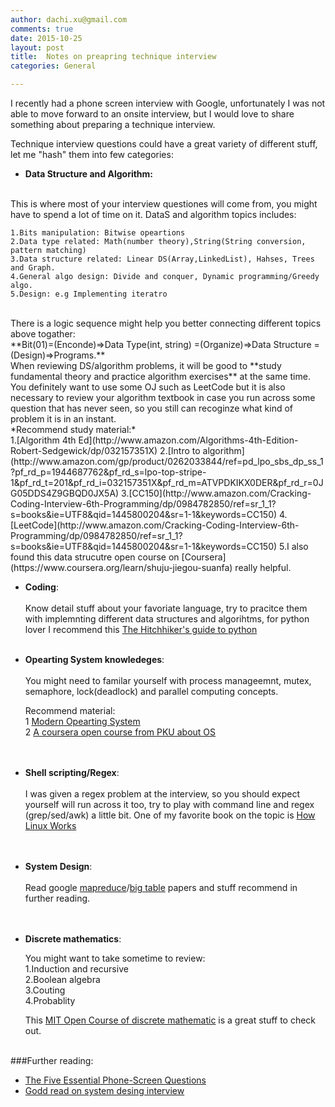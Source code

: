 ```yaml
---
author: dachi.xu@gmail.com
comments: true
date: 2015-10-25
layout: post
title:  Notes on preapring technique interview
categories: General

---
```


I recently had a phone screen interview with Google, unfortunately I was not able to move forward to an onsite interview, but I would love to share something about preparing a technique interview. 

Technique interview questions could have a great variety of different stuff, let me "hash" them into few categories:

+ **Data Structure and Algorithm:**
<br>  
This is where most of your interview questiones will come from, you might have to spend a lot of time on it. DataS and algorithm topics includes:

	1.Bits manipulation: Bitwise opeartions  
	2.Data type related: Math(number theory),String(String conversion, pattern matching)  
	3.Data structure related: Linear DS(Array,LinkedList), Hahses, Trees and Graph.  
	4.General algo design: Divide and conquer, Dynamic programming/Greedy algo.  
	5.Design: e.g Implementing iteratro  
<br>  	
	There is a logic sequence might help you better connecting different topics above togather:<br>    
**Bit(01)=(Enconde)=>Data Type(int, string) =(Organize)=>Data Structure =(Design)=>Programs.**
<br>    
	When reviewing DS/algorithm problems, it will be good to **study fundamental theory and practice algorithm exercises** at the same time. You definitely want to use some OJ such as LeetCode but it is also necessary to review your algorithm textbook in case you run across some question that has never seen, so you still can recoginze what kind of problem it is in an instant.  
	<br>
	*Recommend study material:*<br>  
	1.[Algorithm 4th Ed](http://www.amazon.com/Algorithms-4th-Edition-Robert-Sedgewick/dp/032157351X)  
	2.[Intro to algorithm](http://www.amazon.com/gp/product/0262033844/ref=pd_lpo_sbs_dp_ss_1?pf_rd_p=1944687762&pf_rd_s=lpo-top-stripe-1&pf_rd_t=201&pf_rd_i=032157351X&pf_rd_m=ATVPDKIKX0DER&pf_rd_r=0JG05DDS4Z9GBQD0JX5A)  
	3.[CC150](http://www.amazon.com/Cracking-Coding-Interview-6th-Programming/dp/0984782850/ref=sr_1_1?s=books&ie=UTF8&qid=1445800204&sr=1-1&keywords=CC150)  
	4.[LeetCode](http://www.amazon.com/Cracking-Coding-Interview-6th-Programming/dp/0984782850/ref=sr_1_1?s=books&ie=UTF8&qid=1445800204&sr=1-1&keywords=CC150)  
	5.I also found this data strucutre open course on [Coursera](https://www.coursera.org/learn/shuju-jiegou-suanfa) really helpful.    
<br>	    
  		
+ **Coding**:<br>	      
	Know detail stuff about your favoriate language, try to pracitce them with implemnting different data structures and algorihtms, for python lover I recommend this [The Hitchhiker's guide to python](http://docs.python-guide.org/en/latest/)
<br><br>    	            
  
+ **Opearting System knowledeges**:<br>  
	You might need to familar yourself with process manageemnt, mutex, semaphore, lock(deadlock) and parallel computing concepts.
	
	Recommend material:  
	1 [Modern Opearting System](http://www.amazon.com/gp/product/0136006639?keywords=modern%20operating%20system&qid=1445800770&ref_=sr_1_2&sr=8-2)  
	2 [A coursera open course from PKU about OS](https://www.coursera.org/course/os)    
<br><br>
	
+ **Shell scripting/Regex**:<br>  
	I was given a regex problem at the interview, so you should expect yourself will run across it too, try to play with command line and regex (grep/sed/awk) a little bit. One of my favorite book on the topic is [How Linux Works](http://www.amazon.com/gp/product/1593275676?keywords=how%20linux%20works&qid=1445824874&ref_=sr_1_1&sr=8-1)    
<br><br>

+ **System Design**:<br>  
	Read google [mapreduce](http://research.google.com/archive/mapreduce.html)/[big table](http://research.google.com/archive/bigtable.html) papers and stuff recommend in further reading.  
<br><br>

+ **Discrete mathematics**:<br>
  
	You might want to take sometime to review:  
	1.Induction and recursive  
	2.Boolean algebra  
	3.Couting  
	4.Probablity
	
	This [MIT Open Course of discrete mathematic](http://ocw.mit.edu/courses/electrical-engineering-and-computer-science/6-042j-mathematics-for-computer-science-fall-2010/index.htm?utm_source=OCWDept&utm_medium=CarouselSm&utm_campaign=FeaturedCourse) is a great stuff to check out. 
<br><br>    

###Further reading:
* [The Five Essential Phone-Screen Questions](https://sites.google.com/site/steveyegge2/five-essential-phone-screen-questions)
* [Godd read on system desing interview](https://github.com/checkcheckzz/system-design-interview)


